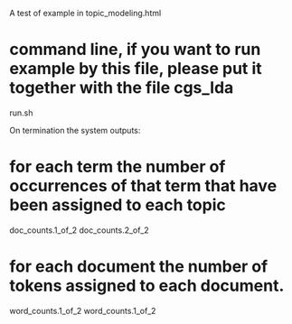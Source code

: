 A test of example in topic_modeling.html

# command line, if you want to run example by this file, please put it together with the file cgs_lda
run.sh

On termination the system outputs:
# for each term the number of occurrences of that term that have been assigned to each topic 
doc_counts.1_of_2 
doc_counts.2_of_2

# for each document the number of tokens assigned to each document.
word_counts.1_of_2 
word_counts.1_of_2
